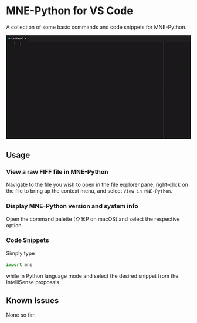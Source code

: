# MNE-Python for VS Code

A collection of some basic commands and code snippets for MNE-Python.

![Demo](images/demo.gif)

## Usage

### View a raw FIFF file in MNE-Python

Navigate to the file you wish to open in the file explorer pane, right-click
on the file to bring up the context menu, and select `View in MNE-Python`.

### Display MNE-Python version and system info

Open the command palette (⇧⌘P on macOS) and select the respective option.

### Code Snippets

Simply type

```python
import mne
```

while in Python language mode and select the desired snippet from the
IntelliSense proposals.

## Known Issues

None so far.
